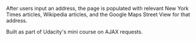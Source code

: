 After users input an address, the page is populated with relevant New York Times articles, Wikipedia articles, and the Google Maps Street View for that address.


Built as part of Udacity's mini course on AJAX requests.